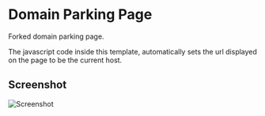 Domain Parking Page
=============
Forked domain parking page.

The javascript code inside this template, automatically sets the url displayed on the page to be the current host.

## Screenshot
![Screenshot](/domain-landing-preview.png?raw=true "Screenshot")

[avoori]: https://avoori.com/
[landing-url]: http://domain-landing.avoori.com/
